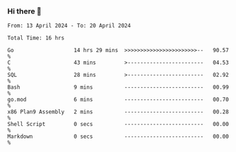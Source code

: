 ### Hi there 👋

<!--
**zhumeme/zhumeme** is a ✨ _special_ ✨ repository because its `README.md` (this file) appears on your GitHub profile.

Here are some ideas to get you started:

- 🔭 I’m currently working on ...
- 🌱 I’m currently learning ...
- 👯 I’m looking to collaborate on ...
- 🤔 I’m looking for help with ...
- 💬 Ask me about ...
- 📫 How to reach me: ...
- 😄 Pronouns: ...
- ⚡ Fun fact: ...
-->

<!--START_SECTION:waka-->

```all_time
From: 13 April 2024 - To: 20 April 2024

Total Time: 16 hrs

Go                   14 hrs 29 mins  >>>>>>>>>>>>>>>>>>>>>>>--   90.57 %
C                    43 mins         >------------------------   04.53 %
SQL                  28 mins         >------------------------   02.92 %
Bash                 9 mins          -------------------------   00.99 %
go.mod               6 mins          -------------------------   00.70 %
x86 Plan9 Assembly   2 mins          -------------------------   00.28 %
Shell Script         0 secs          -------------------------   00.00 %
Markdown             0 secs          -------------------------   00.00 %
```

<!--END_SECTION:waka-->
